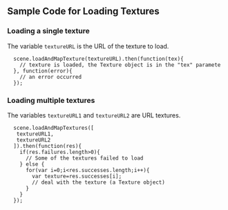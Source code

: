 ## Sample Code for Loading Textures

### Loading a single texture

The variable `textureURL` is the URL of the texture to load.

```
  scene.loadAndMapTexture(textureURL).then(function(tex){
    // texture is loaded, the Texture object is in the "tex" paramete
  }, function(error){
    // an error occurred
  });
```

### Loading multiple textures

The variables `textureURL1` and `textureURL2` are URL textures.

```
  scene.loadAndMapTextures([
   textureURL1,
   textureURL2
  ]).then(function(res){
    if(res.failures.length>0){
      // Some of the textures failed to load
    } else {
      for(var i=0;i<res.successes.length;i++){
        var texture=res.successes[i];
        // deal with the texture (a Texture object)
      }
    }
  });
```
